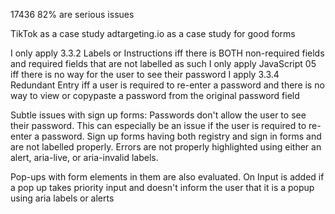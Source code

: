 17436
82% are serious issues

TikTok as a case study
adtargeting.io as a case study for good forms

I only apply 3.3.2 Labels or Instructions iff there is BOTH non-required fields and required fields that are not labelled as such
I only apply JavaScript 05 iff there is no way for the user to see their password
I apply 3.3.4 Redundant Entry iff a user is required to re-enter a password and there is no way to view or copypaste a password from the original password field

Subtle issues with sign up forms:
Passwords don't allow the user to see their password. This can especially be an issue if the user is required to re-enter a password.
Sign up forms having both registry and sign in forms and are not labelled properly.
Errors are not properly highlighted using either an alert, aria-live, or aria-invalid labels.

Pop-ups with form elements in them are also evaluated. On Input is added if a pop up takes priority input and doesn't inform the user that it is a popup using aria labels or alerts
